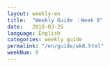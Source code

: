 ```yaml
---
layout: weekly-en
title:  "Weekly Guide ：Week 8"
date:   2018-03-25
language: English
categories: weekly guide
permalink: "/en/guide/wk8.html"
weekNum: 8
---
```

